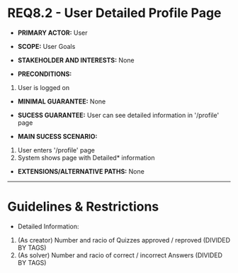 # REQ8.2 - User Detailed Profile Page 

- **PRIMARY ACTOR:** User

- **SCOPE:** User Goals

- **STAKEHOLDER AND INTERESTS:** None

- **PRECONDITIONS:**
1. User is logged on

- **MINIMAL GUARANTEE:** None

- **SUCESS GUARANTEE:** User can see detailed information in '/profile' page

- **MAIN SUCESS SCENARIO:**
1. User enters '/profile' page
2. System shows page with Detailed* information

- **EXTENSIONS/ALTERNATIVE PATHS:** None

---

# Guidelines & Restrictions

- Detailed Information:

1. (As creator) Number and racio of Quizzes approved / reproved (DIVIDED BY TAGS)
2. (As solver) Number and racio of correct / incorrect Answers (DIVIDED BY TAGS)